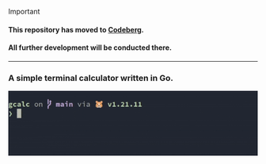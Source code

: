 > [!IMPORTANT] 
> #### This repository has moved to [Codeberg](https://codeberg.org/misterj05/gcalc).
> #### All further development will be conducted there.

---

### A simple terminal calculator written in Go.
![example](https://github.com/misterj05/gcalc/blob/58ba6d6939e2fc4d9192bf16b59ee3a76cfcacfe/media/example.gif)
